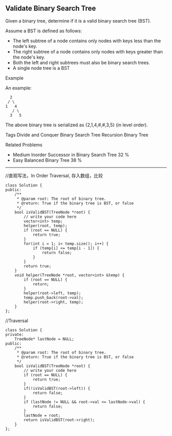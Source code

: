 ## Validate Binary Search Tree  ##

Given a binary tree, determine if it is a valid binary search tree (BST).

Assume a BST is defined as follows:

- The left subtree of a node contains only nodes with keys less than the node's key.
- The right subtree of a node contains only nodes with keys greater than the node's key.
- Both the left and right subtrees must also be binary search trees.
- A single node tree is a BST

Example

An example:

	  2
	 / \
	1   4
	   / \
	  3   5
The above binary tree is serialized as {2,1,4,#,#,3,5} (in level order).

Tags 
Divide and Conquer Binary Search Tree Recursion Binary Tree

Related Problems 

- Medium Inorder Successor in Binary Search Tree 32 %
- Easy Balanced Binary Tree 38 %

----------
//直观写法，In Order Traversal, 存入数组，比较

	class Solution {
	public:
	    /**
	     * @param root: The root of binary tree.
	     * @return: True if the binary tree is BST, or false
	     */
	    bool isValidBST(TreeNode *root) {
	        // write your code here
	        vector<int> temp;
	        helper(root, temp);
	        if (root == NULL) {
	            return true;
	        }
	        for(int i = 1; i< temp.size(); i++) {
	            if (temp[i] <= temp[i - 1]) {
	                return false;
	            }
	        }
	        return true;
	    }
	    void helper(TreeNode *root, vector<int> &temp) {
	        if (root == NULL) {
	            return;
	        }
	        helper(root->left, temp);
	        temp.push_back(root->val);
	        helper(root->right, temp);
	    }
	};
//Traversal

	class Solution {
	private:
	    TreeNode* lastNode = NULL;
	public:
	    /**
	     * @param root: The root of binary tree.
	     * @return: True if the binary tree is BST, or false
	     */
	    bool isValidBST(TreeNode *root) {
	        // write your code here
	        if (root == NULL) {
	            return true;
	        }
	        if(!isValidBST(root->left)) {
	            return false;
	        }
	        if (lastNode != NULL && root->val <= lastNode->val) {
	            return false;
	        }
	        lastNode = root;
	        return isValidBST(root->right);
	    }
	};